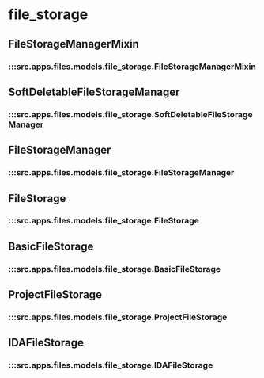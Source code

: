 # file_storage

## FileStorageManagerMixin

### :::src.apps.files.models.file_storage.FileStorageManagerMixin

## SoftDeletableFileStorageManager

### :::src.apps.files.models.file_storage.SoftDeletableFileStorageManager

## FileStorageManager

### :::src.apps.files.models.file_storage.FileStorageManager

## FileStorage

### :::src.apps.files.models.file_storage.FileStorage

## BasicFileStorage

### :::src.apps.files.models.file_storage.BasicFileStorage

## ProjectFileStorage

### :::src.apps.files.models.file_storage.ProjectFileStorage

## IDAFileStorage

### :::src.apps.files.models.file_storage.IDAFileStorage

